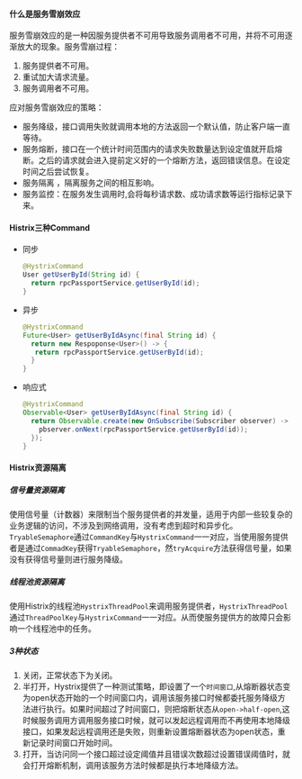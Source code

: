 #### 什么是服务雪崩效应

服务雪崩效应的是一种因服务提供者不可用导致服务调用者不可用，并将不可用逐渐放大的现象。服务雪崩过程：

1. 服务提供者不可用。
2. 重试加大请求流量。
3. 服务调用者不可用。

应对服务雪崩效应的策略：

- 服务降级，接口调用失败就调用本地的方法返回一个默认值，防止客户端一直等待。
- 服务熔断，接口在一个统计时间范围内的请求失败数量达到设定值就开启熔断。之后的请求就会进入提前定义好的一个熔断方法，返回错误信息。在设定时间之后尝试恢复。
- 服务隔离 ，隔离服务之间的相互影响。
- 服务监控：在服务发生调用时,会将每秒请求数、成功请求数等运行指标记录下来。

#### Histrix三种Command

- 同步

  ```java
  @HystrixCommand
  User getUserById(String id) {
    return rpcPassportService.getUserById(id);
  }
  ```
  
- 异步

  ```java
  @HystrixCommand
  Future<User> getUserByIdAsync(final String id) {
    return new Respoponse<User>() -> {
     return rpcPassportService.getUserById(id);
    }
  }
  ```


- 响应式

  ```java
  @HystrixCommand
  Observable<User> getUserByIdAsync(final String id) {
    return Observable.create(new OnSubscribe(Subscriber observer) -> {
      pbserver.onNext(rpcPassportService.getUserById(id));
    });
  }
  ```

#### Histrix资源隔离

##### 信号量资源隔离

使用信号量（计数器）来限制当个服务提供者的并发量，适用于内部一些较复杂的业务逻辑的访问，不涉及到网络调用，没有考虑到超时和异步化。`TryableSemaphore`通过`CommandKey`与`HystrixCommand`一一对应，当使用服务提供者是通过`CommadKey`获得`TryableSemaphore`，然`tryAcquire`方法获得信号量，如果没有获得信号量则进行服务降级。

##### 线程池资源隔离

使用Histrix的线程池`HystrixThreadPool`来调用服务提供者，`HystrixThreadPool`通过`ThreadPoolKey`与`HystrixCommand`一一对应。从而使服务提供方的故障只会影响一个线程池中的任务。

##### 3种状态

1. 关闭，正常状态下为关闭。
2. 半打开，Hystrix提供了一种测试策略，即设置了一个`时间窗口`,从熔断器状态变为open状态开始的一个时间窗口内，调用该服务接口时候都委托服务降级方法进行执行。如果时间超过了时间窗口，则把熔断状态从`open->half-open`,这时候服务调用方调用服务接口时候，就可以发起远程调用而不再使用本地降级接口，如果发起远程调用还是失败，则重新设置熔断器状态为open状态，重新记录时间窗口开始时间。
3. 打开，当访问同一个接口超过设定阈值并且错误次数超过设置错误阈值时，就会打开熔断机制，调用该服务方法时候都是执行本地降级方法。